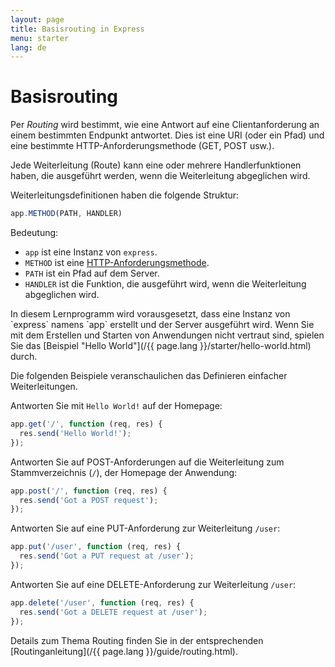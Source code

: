 ```yaml
---
layout: page
title: Basisrouting in Express
menu: starter
lang: de
---
```


# Basisrouting

Per *Routing* wird bestimmt, wie eine Antwort auf eine Clientanforderung an einem bestimmten Endpunkt antwortet. Dies ist eine URI (oder ein Pfad) und eine bestimmte HTTP-Anforderungsmethode (GET, POST usw.).

Jede Weiterleitung (Route) kann eine oder mehrere Handlerfunktionen haben, die ausgeführt werden, wenn die Weiterleitung abgeglichen wird.

Weiterleitungsdefinitionen haben die folgende Struktur:
```js
app.METHOD(PATH, HANDLER)
```

Bedeutung:

- `app` ist eine Instanz von `express`.
- `METHOD` ist eine [HTTP-Anforderungsmethode](http://en.wikipedia.org/wiki/Hypertext_Transfer_Protocol).
- `PATH` ist ein Pfad auf dem Server.
- `HANDLER` ist die Funktion, die ausgeführt wird, wenn die Weiterleitung abgeglichen wird.

<div class="doc-box doc-notice" markdown="1">
In diesem Lernprogramm wird vorausgesetzt, dass eine Instanz von `express` namens `app` erstellt und der Server ausgeführt wird. Wenn Sie mit dem Erstellen und Starten von Anwendungen nicht vertraut sind, spielen Sie das [Beispiel "Hello World"](/{{ page.lang }}/starter/hello-world.html) durch.
</div>

Die folgenden Beispiele veranschaulichen das Definieren einfacher Weiterleitungen.

Antworten Sie mit `Hello World!` auf der Homepage:

```js
app.get('/', function (req, res) {
  res.send('Hello World!');
});
```

Antworten Sie auf POST-Anforderungen auf die Weiterleitung zum Stammverzeichnis (`/`), der Homepage der Anwendung:

```js
app.post('/', function (req, res) {
  res.send('Got a POST request');
});
```

Antworten Sie auf eine PUT-Anforderung zur Weiterleitung `/user`:

```js
app.put('/user', function (req, res) {
  res.send('Got a PUT request at /user');
});
```

Antworten Sie auf eine DELETE-Anforderung zur Weiterleitung `/user`:

```js
app.delete('/user', function (req, res) {
  res.send('Got a DELETE request at /user');
});
```

Details zum Thema Routing finden Sie in der entsprechenden [Routinganleitung](/{{ page.lang }}/guide/routing.html).
